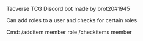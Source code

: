 Tacverse TCG Discord bot made by brot20#1945

Can add roles to a user and checks for certain roles

Cmd:
/additem member role
/checkitems member